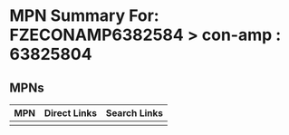



# MPN Summary For: FZECONAMP6382584 > con-amp : 63825804

## MPNs
  

|MPN|Direct Links|Search Links|
| :--- | :--- | :--- |
||||
